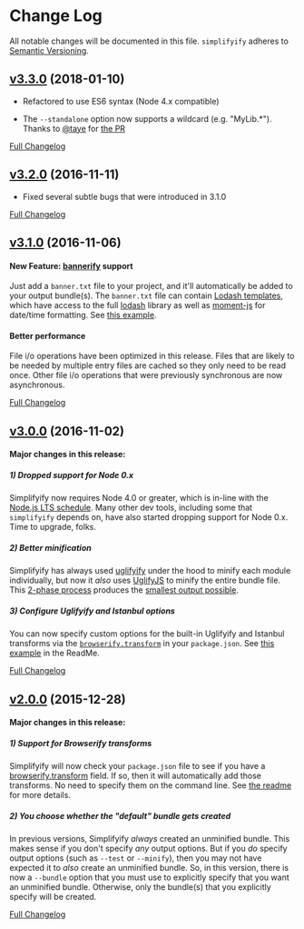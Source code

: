 # Change Log
All notable changes will be documented in this file.
`simplifyify` adheres to [Semantic Versioning](http://semver.org/).


## [v3.3.0](https://github.com/BigstickCarpet/simplifyify/tree/v3.3.0) (2018-01-10)

- Refactored to use ES6 syntax (Node 4.x compatible)

- The `--standalone` option now supports a wildcard (e.g. "MyLib.*").  Thanks to [@taye](https://github.com/taye) for [the PR](https://github.com/BigstickCarpet/simplifyify/pull/24)


[Full Changelog](https://github.com/BigstickCarpet/simplifyify/compare/v3.2.0...v3.3.0)


## [v3.2.0](https://github.com/BigstickCarpet/simplifyify/tree/v3.2.0) (2016-11-11)

- Fixed several subtle bugs that were introduced in 3.1.0


[Full Changelog](https://github.com/BigstickCarpet/simplifyify/compare/v3.1.0...v3.2.0)


## [v3.1.0](https://github.com/BigstickCarpet/simplifyify/tree/v3.1.0) (2016-11-06)

#### New Feature: [bannerify](https://www.npmjs.com/package/bannerify) support
Just add a `banner.txt` file to your project, and it'll automatically be added to your output bundle(s). The `banner.txt` file can contain [Lodash templates](https://lodash.com/docs/4.16.6#template), which have access to the full [lodash](https://lodash.com/docs/4.16.6) library as well as [moment-js](http://momentjs.com/) for date/time formatting.  See [this example](https://github.com/BigstickCarpet/simplifyify/blob/master/test/test-apps/hello/banner.txt).

#### Better performance
File i/o operations have been optimized in this release. Files that are likely to be needed by multiple entry files are cached so they only need to be read once.  Other file i/o operations that were previously synchronous are now asynchronous.


[Full Changelog](https://github.com/BigstickCarpet/simplifyify/compare/v3.0.0...v3.1.0)


## [v3.0.0](https://github.com/BigstickCarpet/simplifyify/tree/v3.0.0) (2016-11-02)

#### Major changes in this release:

##### 1) Dropped support for Node 0.x
Simplifyify now requires Node 4.0 or greater, which is in-line with the [Node.js LTS schedule](https://github.com/nodejs/LTS). Many other dev tools, including some that `simplifyify` depends on, have also started dropping support for Node 0.x.  Time to upgrade, folks.

##### 2) Better minification
Simplifyify has always used [uglifyify](https://www.npmjs.com/package/uglifyify) under the hood to minify each module individually, but now it _also_ uses [UglifyJS](https://github.com/mishoo/UglifyJS2#uglifyjs-2) to minify the entire bundle file. This [2-phase process](https://github.com/BigstickCarpet/simplifyify/blob/5ab81a30242b585bee21915fe899714404a4e81a/lib/add-transforms.js#L91-L159) produces the [smallest output possible](https://github.com/hughsk/uglifyify#motivationusage).

##### 3) Configure Uglifyify and Istanbul options
You can now specify custom options for the built-in Uglifyify and Istanbul transforms via the [`browserify.transform`](https://github.com/substack/node-browserify#browserifytransform) in your `package.json`. See [this example](https://github.com/BigstickCarpet/simplifyify#browserify-transforms) in the ReadMe.

[Full Changelog](https://github.com/BigstickCarpet/simplifyify/compare/v2.0.4...v3.0.0)


## [v2.0.0](https://github.com/BigstickCarpet/simplifyify/tree/v2.0.0) (2015-12-28)

#### Major changes in this release:

##### 1) Support for Browserify transforms
Simplifyify will now check your `package.json` file to see if you have a [browserify.transform](https://github.com/substack/node-browserify#browserifytransform) field.  If so, then it will automatically add those transforms.  No need to specify them on the command line.  See [the readme](https://github.com/BigstickCarpet/simplifyify#browserify-transforms) for more details.

##### 2) You choose whether the "default" bundle gets created
In previous versions, Simplifyify _always_ created an unminified bundle.  This makes sense if you don't specify _any_ output options.  But if you _do_ specify output options (such as `--test` or `--minify`), then you may not have expected it to _also_ create an unminified bundle.  So, in this version, there is now a `--bundle` option that you must use to explicitly specify that you want an unminified bundle.  Otherwise, only the bundle(s) that you explicitly specify will be created.

[Full Changelog](https://github.com/BigstickCarpet/simplifyify/compare/v1.6.0...v2.0.0)
